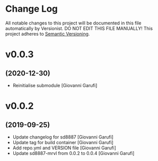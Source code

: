 # Change Log

All notable changes to this project will be documented in this file
automatically by Versionist. DO NOT EDIT THIS FILE MANUALLY!
This project adheres to [Semantic Versioning](http://semver.org/).

# v0.0.3
## (2020-12-30)

* Reinitialise submodule [Giovanni Garufi]

# v0.0.2
## (2019-09-25)

* Update changelog for sd8887 [Giovanni Garufi]
* Update tag for build container [Giovanni Garufi]
* Add repo.yml and VERSION file [Giovanni Garufi]
* Update sd8887-mrvl from 0.0.2 to 0.0.4 [Giovanni Garufi]
